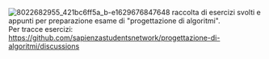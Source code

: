 ![8022682955_421bc6ff5a_b-e1629676847648](https://github.com/user-attachments/assets/a3e0684d-0272-4fe7-b7da-91a1fe40f1bb)
raccolta di esercizi svolti e appunti per preparazione esame di "progettazione di algoritmi".                               
Per tracce esercizi:
https://github.com/sapienzastudentsnetwork/progettazione-di-algoritmi/discussions
